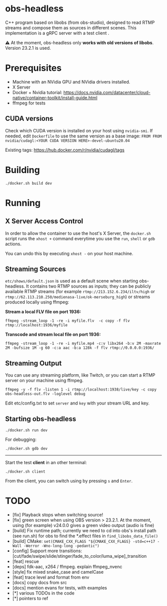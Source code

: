 # obs-headless
C++ program based on libobs (from obs-studio), designed to read RTMP streams and compose them as sources in different scenes.
This implementation is a gRPC server with a test client .

⚠️ At the moment, obs-headless only **works with old versions of libobs**. Version 23.2.1 is used.

# Prerequisites

- Machine with an NVidia GPU and NVidia drivers installed.
- X Server
- Docker + Nvidia tutorial: https://docs.nvidia.com/datacenter/cloud-native/container-toolkit/install-guide.html
- ffmpeg for tests

## CUDA versions

Check which CUDA version is installed on your host using `nvidia-smi`. If needed, edit `Dockerfile` to use the same version as a base image: `FROM FROM nvidia/cudagl:<YOUR CUDA VERSION HERE>-devel-ubuntu20.04`

Existing tags: https://hub.docker.com/r/nvidia/cudagl/tags

# Building

	./docker.sh build dev

# Running

## X Server Access Control

In order to allow the container to use the host's X Server, the `docker.sh` script runs the `xhost +` command everytime you use the `run`, `shell` or `gdb` actions.

You can undo this by executing `xhost -` on your host machine.

## Streaming Sources

`etc/shows/default.json` is used as a default scene when starting obs-headless. It contains two RTMP sources as inputs; they can be publicly available RTMP streams (for example `rtmp://213.152.6.234/iltv/high` or `rtmp://62.113.210.250/medienasa-live/ok-merseburg_high`) or streams produced locally using ffmpeg:

**Stream a local FLV file on port 1936:**

	ffmpeg -stream_loop -1 -re -i myfile.flv  -c copy -f flv  rtmp://localhost:1936/myfile


**Transcode and stream local file on port 1936:**

	ffmpeg -stream_loop -1 -re -i myfile.mp4 -c:v libx264 -b:v 2M -maxrate 2M -bufsize 1M -g 60 -c:a aac -b:a 128k -f flv rtmp://0.0.0.0:1936/

## Streaming Output

You can use any streaming platform, like Twitch, or you can start a RTMP server on your machine using ffmpeg.

	ffmpeg -y -f flv -listen 1 -i rtmp://localhost:1938/live/key -c copy obs-headless-out.flv -loglevel debug

Edit etc/config.txt to set `server` and `key` with your stream URL and key.

## Starting obs-headless

	./docker.sh run dev

For debugging:

	./docker.sh gdb dev

---

Start the test **client** in an other terminal:

	./docker.sh client

From the client, you can switch using by pressing `s` and `Enter`.

# TODO

- [fix] Playback stops when switching source!
- [fix] green screen when using OBS version > 23.2.1. At the moment, using (for example) v24.0.0 gives a green video output (audio is fine)
- [build] Fix runtime path; currently we need to cd into obs's install path (see run.sh) for obs to find the *.effect files in `find_libobs_data_file()`
- [build] CMake: `set(CMAKE_CXX_FLAGS "${CMAKE_CXX_FLAGS} -std=c++17 -Wall -Werror -Wno-long-long -pedantic")`
- [config] Support more transitions: [cut/fade/swipe/slide/stinger/fade_to_color/luma_wipe]_transition
- [feat] rescue
- [deps] fdk-aac, x264 / ffmpeg. explain ffmpeg_nvenc
- [style] fix mixed snake_case and camelCase
- [feat] trace level and format from env
- [docs] copy docs from src
- [docs] mention evans for tests, with examples
- [*] various TODOs in the code
- [*] pointers to ref